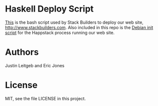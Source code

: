 # Haskell Deploy Script

[This](deploy.sh) is the bash script used by Stack Builders to deploy
our web site, <http://www.stackbuilders.com>. Also included in this
repo is the [Debian init script](sb-app) for the Happstack process running our
web site.

# Authors

Justin Leitgeb and Eric Jones

# License

MIT, see the file LICENSE in this project.
